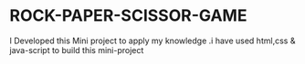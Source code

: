 # ROCK-PAPER-SCISSOR-GAME
I Developed this Mini project to apply my knowledge .i have used html,css &amp; java-script to build this mini-project
